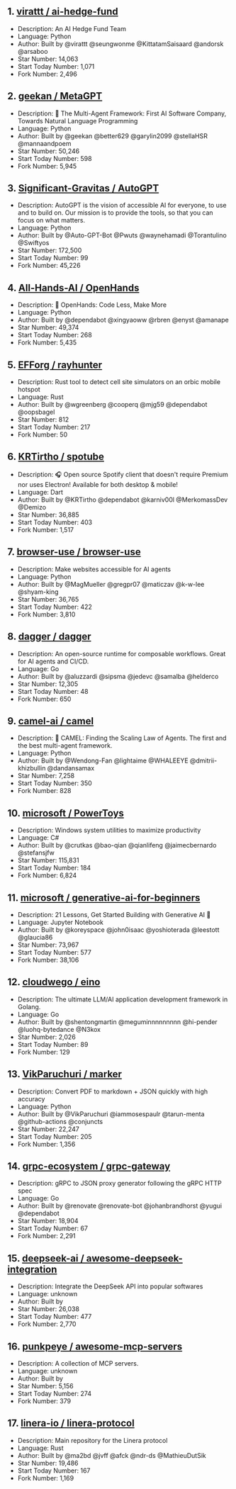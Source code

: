 ## 1. [virattt / ai-hedge-fund](https://github.com/virattt/ai-hedge-fund)
- Description: An AI Hedge Fund Team
- Language: Python
- Author: Built by @virattt @seungwonme @KittatamSaisaard @andorsk @arsaboo
- Star Number: 14,063
- Start Today Number: 1,071
- Fork Number: 2,496

## 2. [geekan / MetaGPT](https://github.com/geekan/MetaGPT)
- Description: 🌟 The Multi-Agent Framework: First AI Software Company, Towards Natural Language Programming
- Language: Python
- Author: Built by @geekan @better629 @garylin2099 @stellaHSR @mannaandpoem
- Star Number: 50,246
- Start Today Number: 598
- Fork Number: 5,945

## 3. [Significant-Gravitas / AutoGPT](https://github.com/Significant-Gravitas/AutoGPT)
- Description: AutoGPT is the vision of accessible AI for everyone, to use and to build on. Our mission is to provide the tools, so that you can focus on what matters.
- Language: Python
- Author: Built by @Auto-GPT-Bot @Pwuts @waynehamadi @Torantulino @Swiftyos
- Star Number: 172,500
- Start Today Number: 99
- Fork Number: 45,226

## 4. [All-Hands-AI / OpenHands](https://github.com/All-Hands-AI/OpenHands)
- Description: 🙌 OpenHands: Code Less, Make More
- Language: Python
- Author: Built by @dependabot @xingyaoww @rbren @enyst @amanape
- Star Number: 49,374
- Start Today Number: 268
- Fork Number: 5,435

## 5. [EFForg / rayhunter](https://github.com/EFForg/rayhunter)
- Description: Rust tool to detect cell site simulators on an orbic mobile hotspot
- Language: Rust
- Author: Built by @wgreenberg @cooperq @mjg59 @dependabot @oopsbagel
- Star Number: 812
- Start Today Number: 217
- Fork Number: 50

## 6. [KRTirtho / spotube](https://github.com/KRTirtho/spotube)
- Description: 🎧 Open source Spotify client that doesn't require Premium nor uses Electron! Available for both desktop & mobile!
- Language: Dart
- Author: Built by @KRTirtho @dependabot @karniv00l @MerkomassDev @Demizo
- Star Number: 36,885
- Start Today Number: 403
- Fork Number: 1,517

## 7. [browser-use / browser-use](https://github.com/browser-use/browser-use)
- Description: Make websites accessible for AI agents
- Language: Python
- Author: Built by @MagMueller @gregpr07 @maticzav @k-w-lee @shyam-king
- Star Number: 36,765
- Start Today Number: 422
- Fork Number: 3,810

## 8. [dagger / dagger](https://github.com/dagger/dagger)
- Description: An open-source runtime for composable workflows. Great for AI agents and CI/CD.
- Language: Go
- Author: Built by @aluzzardi @sipsma @jedevc @samalba @helderco
- Star Number: 12,305
- Start Today Number: 48
- Fork Number: 650

## 9. [camel-ai / camel](https://github.com/camel-ai/camel)
- Description: 🐫 CAMEL: Finding the Scaling Law of Agents. The first and the best multi-agent framework.
- Language: Python
- Author: Built by @Wendong-Fan @lightaime @WHALEEYE @dmitrii-khizbullin @dandansamax
- Star Number: 7,258
- Start Today Number: 350
- Fork Number: 828

## 10. [microsoft / PowerToys](https://github.com/microsoft/PowerToys)
- Description: Windows system utilities to maximize productivity
- Language: C#
- Author: Built by @crutkas @bao-qian @qianlifeng @jaimecbernardo @stefansjfw
- Star Number: 115,831
- Start Today Number: 184
- Fork Number: 6,824

## 11. [microsoft / generative-ai-for-beginners](https://github.com/microsoft/generative-ai-for-beginners)
- Description: 21 Lessons, Get Started Building with Generative AI 🔗
- Language: Jupyter Notebook
- Author: Built by @koreyspace @john0isaac @yoshioterada @leestott @glaucia86
- Star Number: 73,967
- Start Today Number: 577
- Fork Number: 38,106

## 12. [cloudwego / eino](https://github.com/cloudwego/eino)
- Description: The ultimate LLM/AI application development framework in Golang.
- Language: Go
- Author: Built by @shentongmartin @meguminnnnnnnnn @hi-pender @luohq-bytedance @N3kox
- Star Number: 2,026
- Start Today Number: 89
- Fork Number: 129

## 13. [VikParuchuri / marker](https://github.com/VikParuchuri/marker)
- Description: Convert PDF to markdown + JSON quickly with high accuracy
- Language: Python
- Author: Built by @VikParuchuri @iammosespaulr @tarun-menta @github-actions @conjuncts
- Star Number: 22,247
- Start Today Number: 205
- Fork Number: 1,356

## 14. [grpc-ecosystem / grpc-gateway](https://github.com/grpc-ecosystem/grpc-gateway)
- Description: gRPC to JSON proxy generator following the gRPC HTTP spec
- Language: Go
- Author: Built by @renovate @renovate-bot @johanbrandhorst @yugui @dependabot
- Star Number: 18,904
- Start Today Number: 67
- Fork Number: 2,291

## 15. [deepseek-ai / awesome-deepseek-integration](https://github.com/deepseek-ai/awesome-deepseek-integration)
- Description: Integrate the DeepSeek API into popular softwares
- Language: unknown
- Author: Built by
- Star Number: 26,038
- Start Today Number: 477
- Fork Number: 2,770

## 16. [punkpeye / awesome-mcp-servers](https://github.com/punkpeye/awesome-mcp-servers)
- Description: A collection of MCP servers.
- Language: unknown
- Author: Built by
- Star Number: 5,156
- Start Today Number: 274
- Fork Number: 379

## 17. [linera-io / linera-protocol](https://github.com/linera-io/linera-protocol)
- Description: Main repository for the Linera protocol
- Language: Rust
- Author: Built by @ma2bd @jvff @afck @ndr-ds @MathieuDutSik
- Star Number: 19,486
- Start Today Number: 167
- Fork Number: 1,169